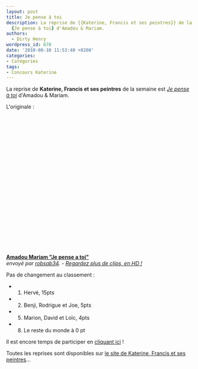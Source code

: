 ```yaml
---
layout: post
title: Je pense à toi
description: La reprise de {{Katerine, Francis et ses peintres}} de la semaine est
  {Je pense à toi} d'Amadou & Mariam.
authors:
  - Dirty Henry
wordpress_id: 678
date: '2010-08-10 11:53:40 +0200'
categories:
- Catégories
tags:
- Concours Katerine
---
```

La reprise de __Katerine, Francis et ses peintres__ de la semaine est [*Je pense à toi*](http://www.katerinefrancisetsespeintres.com/pense.html) d'Amadou & Mariam.

L'originale :

<object width="500" height="375"><param name="movie" value="http://www.dailymotion.com/swf/video/x44z4w?width=500&theme=none&foreground=%23F7FFFD&highlight=%23FFC300&background=%23171D1B&start=&animatedTitle=&additionalInfos=0&autoPlay=0&hideInfos=0"></param><param name="allowFullScreen" value="true"></param><param name="allowScriptAccess" value="always"></param><embed type="application/x-shockwave-flash" src="http://www.dailymotion.com/swf/video/x44z4w?width=500&theme=none&foreground=%23F7FFFD&highlight=%23FFC300&background=%23171D1B&start=&animatedTitle=&additionalInfos=0&autoPlay=0&hideInfos=0" width="500" height="375" allowfullscreen="true" allowscriptaccess="always"></embed></object><br /><b><a href="http://www.dailymotion.com/video/x44z4w_amadou-mariam-je-pense-a-toi_music">Amadou Mariam &quot;Je pense a toi&quot;</a></b><br /><i>envoy&eacute; par <a href="http://www.dailymotion.com/robsab34">robsab34</a>. - <a href="http://www.dailymotion.com/fr/channel/music">Regardez plus de clips, en HD !</a></i>

Pas de changement au classement :

- 1. Hervé, 15pts
- 2. Benji, Rodrigue et Joe, 5pts
- 5. Marion, David et Loïc, 4pts
- 8. Le reste du monde à 0 pt

Il est encore temps de participer en [cliquant ici](569) !

Toutes les reprises sont disponibles sur [le site de Katerine, Francis et ses peintres](http://www.katerinefrancisetsespeintres.com/)…
